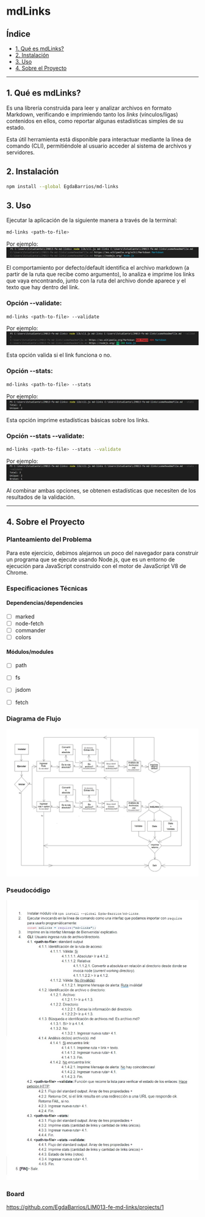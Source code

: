 # mdLinks

## Índice

* [1. Qué es mdLinks?](#1-qué-es-mdLinks?)
* [2. Instalación](#2-instalación)
* [3. Uso](#3-uso)
* [4. Sobre el Proyecto](#4-sobre-el-proyecto)


***

## 1. Qué es mdLinks?

Es una librería construida para leer y analizar archivos en formato Markdown, verificando e imprimiendo tanto los _links_ (vínculos/ligas) contenidos en ellos, como reportar algunas estadísticas simples de su estado.

Esta útil herramienta está disponible para interactuar mediante la línea de comando (CLI), permitiéndole al usuario acceder al sistema de archivos y servidores.


## 2. Instalación

```sh
npm install --global EgdaBarrios/md-links
```


## 3. Uso

Ejecutar la aplicación de la siguiente manera a través de la terminal:
```sh
md-links <path-to-file>
``` 
Por ejemplo:
![Ejecutable por default](/src/images/default.jpg)

El comportamiento por defecto/default identifica el archivo markdown (a partir de la ruta que recibe como argumento), lo analiza e imprime los links que vaya encontrando, junto con la ruta del archivo donde aparece y el texto que hay dentro del link.


### Opción --validate:
```sh
md-links <path-to-file> --validate
``` 
Por ejemplo:
![Ejecutable con opción --validate](/src/images/validate.jpg)

Esta opción valida si el link funciona o no.


### Opción --stats:
```sh
md-links <path-to-file> --stats
``` 
Por ejemplo:
![Ejecutable con opción --stats](/src/images/stats.jpg)

Esta opción imprime estadísticas básicas sobre los links.


### Opción --stats --validate:
```sh
md-links <path-to-file> --stats --validate
``` 
Por ejemplo:
![Ejecutable con opción --stats --validate](/src/images/stats_validate.jpg)

Al combinar ambas opciones, se obtenen estadísticas que necesiten de los resultados de la validación.


***

## 4. Sobre el Proyecto

### Planteamiento del Problema

Para este ejercicio, debimos alejarnos un poco del navegador para construir un programa que se ejecute usando Node.js, que es un entorno de ejecución para JavaScript construido con el motor de JavaScript V8 de Chrome. 


### Especificaciones Técnicas

#### Dependencias/dependencies
* [ ] marked
* [ ] node-fetch
* [ ] commander
* [ ] colors

#### Módulos/modules
* [ ] path
* [ ] fs
* [ ] jsdom
* [ ] fetch


### Diagrama de Flujo
![diagrama de flujo](/src/images/diagrama_de_flujo.jpg)


### Pseudocódigo
![Pseudocodigo](/src/images/Pseudocodigo.jpg)


### Board
https://github.com/EgdaBarrios/LIM013-fe-md-links/projects/1
